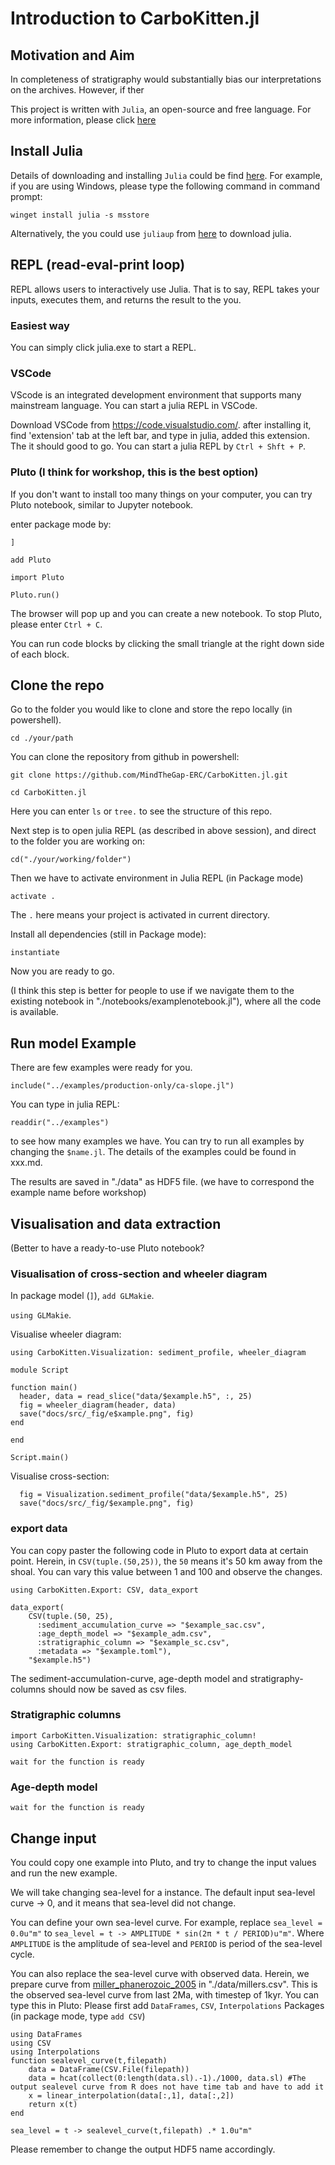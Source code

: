 # Introduction to CarboKitten.jl

## Motivation and Aim
In completeness of stratigraphy would substantially bias our interpretations on the archives. However, if ther

This project is written with `Julia`, an open-source and free language. For more information, please click [here](https://docs.julialang.org/en/v1/)

## Install Julia
Details of downloading and installing `Julia` could be find [here](https://julialang.org/downloads/). For example, if you are using Windows, please type the following command in command prompt:

```winget install julia -s msstore``` 

Alternatively, the you could use `juliaup` from [here](github.com/JuliaLang/juliaup) to download julia.

## REPL (read-eval-print loop)
REPL allows users to interactively use Julia. That is to say, REPL takes your inputs, executes them, and returns the result to the you. 

### Easiest way
You can simply click julia.exe to start a REPL.

### VSCode
VScode is an integrated development environment that supports many mainstream language. You can start a julia REPL in VSCode. 

Download VSCode from https://code.visualstudio.com/. after installing it, find 'extension' tab at the left bar, and type in julia, added this extension. The it should good to go. You can start a julia REPL by `Ctrl + Shft + P`. 

### Pluto (I think for workshop, this is the best option)
If you don't want to install too many things on your computer, you can try Pluto notebook, similar to Jupyter notebook.

enter package mode by:

 ```]```

```add Pluto```

```import Pluto```

```Pluto.run()```

The browser will pop up and you can create a new notebook. To stop Pluto, please enter `Ctrl + C`.

You can run code blocks by clicking the small triangle at the right down side of each block.

## Clone the repo
Go to the folder you would like to clone and store the repo locally (in powershell).

```cd ./your/path```

You can clone the repository from github in powershell:

```git clone https://github.com/MindTheGap-ERC/CarboKitten.jl.git ```

```cd CarboKitten.jl```

Here you can enter `ls` or `tree.` to see the structure of this repo.

Next step is to open julia REPL (as described in above session), and direct to the folder you are working on:

```cd("./your/working/folder")```

Then we have to activate environment in Julia REPL (in Package mode)

```activate .``` 

The `.` here means your project is activated in current directory.

Install all dependencies (still in Package mode):

```instantiate```

Now you are ready to go.

(I think this step is better for people to use if we navigate them to the existing notebook in "./notebooks/examplenotebook.jl"), where all the code is available.

## Run model Example
There are few examples were ready for you. 

```include("../examples/production-only/ca-slope.jl")```

You can type in julia REPL:

```readdir("../examples")```

to see how many examples we have. You can try to run all examples by changing the `$name.jl`. The details of the examples could be found in xxx.md. 

The results are saved in "./data" as HDF5 file. (we have to correspond the example name before workshop)

## Visualisation and data extraction

(Better to have a ready-to-use Pluto notebook?

### Visualisation of cross-section and wheeler diagram

In package model (`]`), `add GLMakie`.

`using GLMakie`.

Visualise wheeler diagram:

```using CarboKitten.Visualization: sediment_profile, wheeler_diagram```

```
module Script

function main()
  header, data = read_slice("data/$example.h5", :, 25)
  fig = wheeler_diagram(header, data)
  save("docs/src/_fig/e$xample.png", fig)
end

end

Script.main()
```

Visualise cross-section:

```
  fig = Visualization.sediment_profile("data/$example.h5", 25)
  save("docs/src/_fig/$example.png", fig)
```

### export data
You can copy paster the following code in Pluto to export data at certain point. Herein, in `CSV(tuple.(50,25))`, the `50` means it's 50 km away from the shoal. You can vary this value between 1 and 100 and observe the changes.

```
using CarboKitten.Export: CSV, data_export

data_export(
    CSV(tuple.(50, 25),
      :sediment_accumulation_curve => "$example_sac.csv",
      :age_depth_model => "$example_adm.csv",
      :stratigraphic_column => "$example_sc.csv",
      :metadata => "$example.toml"),
    "$example.h5")
```

The sediment-accumulation-curve, age-depth model and stratigraphy-columns should now be saved as csv files.

### Stratigraphic columns

```
import CarboKitten.Visualization: stratigraphic_column!
using CarboKitten.Export: stratigraphic_column, age_depth_model
```

```
wait for the function is ready
```

### Age-depth model 

```
wait for the function is ready
```

## Change input
You could copy one example into Pluto, and try to change the input values and run the new example.

We will take changing sea-level for a instance. The default input sea-level curve -> 0, and it means that sea-level did not change.

You can define your own sea-level curve. For example, replace `sea_level = 0.0u"m"` to `sea_level = t -> AMPLITUDE * sin(2π * t / PERIOD)u"m"`. Where `AMPLITUDE` is the amplitude of sea-level and `PERIOD` is period of the sea-level cycle.

You can also replace the sea-level curve with observed data. Herein, we prepare curve from [miller_phanerozoic_2005](@cite) in "./data/millers.csv". This is the observed sea-level curve from last 2Ma, with timestep of 1kyr. You can type this in Pluto:
Please first add `DataFrames`, `CSV`, `Interpolations` Packages (in package mode, type `add CSV`)

```
using DataFrames
using CSV
using Interpolations
function sealevel_curve(t,filepath)
    data = DataFrame(CSV.File(filepath))
    data = hcat(collect(0:length(data.sl).-1)./1000, data.sl) #The output sealevel curve from R does not have time tab and have to add it 
    x = linear_interpolation(data[:,1], data[:,2])
    return x(t)
end 
```

`sea_level = t -> sealevel_curve(t,filepath) .* 1.0u"m"`

Please remember to change the output HDF5 name accordingly. 